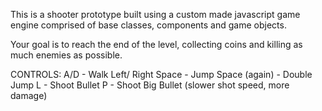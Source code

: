 This is a shooter prototype built using a custom made javascript game engine comprised of base classes, components and game objects.

Your goal is to reach the end of the level, collecting coins and killing as much enemies as possible.

CONTROLS:
A/D - Walk Left/ Right
Space - Jump
Space (again) - Double Jump
L - Shoot Bullet
P - Shoot Big Bullet (slower shot speed, more damage)


